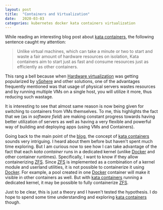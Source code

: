 ```yaml
---
layout: post
title:  "Containers and Virtualization"
date:   2020-03-03
categories: kubernetes docker kata containers virtualization
---
```


While reading an interesting blog post about 
[kata containers](https://platform9.com/blog/kata-containers-docker-and-kubernetes-how-they-all-fit-together/),
the following sentence caught my attention:

> Unlike virtual machines, which can take a minute or two to start and
> waste a fair amount of hardware resources on isolation, Kata
> containers aim to start just as fast and consume resources just as
> efficiently as other containers. 

This rang a bell because when 
[Hardware
virtualization](https://en.wikipedia.org/wiki/Hardware_virtualization)
was getting popularized by
[vSphere](https://www.vmware.com/products/vsphere.html) and other
solutions, one of the advantages frequently mentioned was that usage
of physical servers wastes resources and by running multiple VMs on a
single host, you will utilize it more, thus reducing such wastage.

It is interesting to see that almost same reason is now being given
for switching to containers from VMs themselves. To me, this
highlights the fact that we (as in *software field*) are making constant
progress towards having better utilization of servers as well as
having a very flexible and powerful way of building and deploying apps
(using VMs and Containers). 

Going back to the main point of the 
[blog](https://platform9.com/blog/kata-containers-docker-and-kubernetes-how-they-all-fit-together/),
the concept of 
[kata containers](https://katacontainers.io) sounds very intriguing. I
heard about them before but haven't spent much time exploring. But I am
curious now to see how I can take advantage of the fact that each 
*kata container* runs in a dedicated kernel (unlike 
[Docker](https://www.docker.com/) and other container
runtimes). Specifically, I want to know if they allow containerizing
[ZFS](https://en.wikipedia.org/wiki/ZFS). Since 
[ZFS](https://en.wikipedia.org/wiki/ZFS) is implemented as a
combination of a kernel module and userland utilities, it is not
possible to containerize it using 
[Docker](https://www.docker.com/). For example, a pool created in one
[Docker](https://www.docker.com/) container will make it visible in
other containers as well. But with [kata
containers](https://katacontainers.io) running a dedicated kernel, it
may be possible to fully containerize
[ZFS](https://en.wikipedia.org/wiki/ZFS). 

Just to be clear, this is just a theory and I haven't tested the
hypothesis. I do hope to spend some time understanding and exploring
[kata containers](https://katacontainers.io) though.

